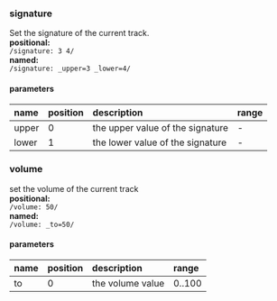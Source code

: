 ### signature
Set the signature of the current track.<br>
 **positional:** <br>
 `/signature: 3 4/`<br>
 **named:**<br>
 `/signature: _upper=3 _lower=4/`
#### parameters
| name | position | description | range |
|:--- |:--- |:--- |:--- |
| upper | 0 | the upper value of the signature | - |
| lower | 1 | the lower value of the signature | - |




### volume
set the volume of the current track<br>
 **positional:** <br>
 `/volume: 50/`<br>
 **named:**<br>
 `/volume: _to=50/`
#### parameters
| name | position | description | range |
|:--- |:--- |:--- |:--- |
| to | 0 | the volume value | 0..100 |





